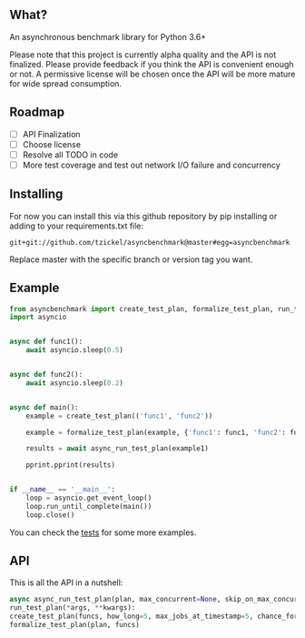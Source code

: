 ## What?
An asynchronous benchmark library for Python 3.6+

Please note that this project is currently alpha quality and the API is not finalized. Please provide feedback if you think the API is convenient enough or not. A permissive license will be chosen once the API will be more mature for wide spread consumption.

## Roadmap
- [ ] API Finalization
- [ ] Choose license
- [ ] Resolve all TODO in code
- [ ] More test coverage and test out network I/O failure and concurrency

## Installing
For now you can install this via this github repository by pip installing or adding to your requirements.txt file:

```
git+git://github.com/tzickel/asyncbenchmark@master#egg=asyncbenchmark
```

Replace master with the specific branch or version tag you want.

## Example
```python
from asyncbenchmark import create_test_plan, formalize_test_plan, run_test_plan
import asyncio


async def func1():
    await asyncio.sleep(0.5)


async def func2():
    await asyncio.sleep(0.2)


async def main():
    example = create_test_plan(('func1', 'func2'))

    example = formalize_test_plan(example, {'func1': func1, 'func2': func2})

    results = await async_run_test_plan(example1)

    pprint.pprint(results)


if __name__ == '__main__':
    loop = asyncio.get_event_loop()
    loop.run_until_complete(main())
    loop.close()
```

You can check the [tests](tests/test.py) for some more examples.

## API
This is all the API in a nutshell:

```python
async async_run_test_plan(plan, max_concurrent=None, skip_on_max_concurrent=False)
run_test_plan(*args, **kwargs):
create_test_plan(funcs, how_long=5, max_jobs_at_timestamp=5, chance_for_more_job_at_timestamp=0.5, chance_for_jobs_at_timestamp=0.2, minimal_time_step=0.001)
formalize_test_plan(plan, funcs)
```
